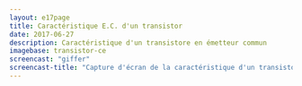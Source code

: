```yaml
---
layout: e17page
title: Caractéristique E.C. d'un transistor
date: 2017-06-27
description: Caractéristique d'un transistore en émetteur commun
imagebase: transistor-ce
screencast: "giffer"
screencast-title: "Capture d'écran de la caractéristique d'un transistor 2N2222"
---
```


